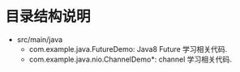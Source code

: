 # 目录结构说明
- src/main/java
    - com.example.java.FutureDemo: Java8 Future 学习相关代码.
    - com.example.java.nio.ChannelDemo*: channel 学习相关代码.
    